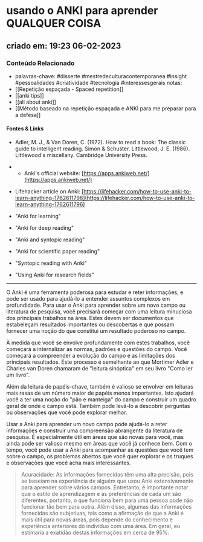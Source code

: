 # usando o ANKI para aprender QUALQUER COISA
## criado em: 19:23 06-02-2023

### Conteúdo Relacionado
- palavras-chave:  #disserte #mestredeculturacontemporanea #insight #pessoalidades #criatividade #tecnologia #interessesgerais
notas:
- [[Repetição espaçada - Spaced repetition]]
- [[anki tips]]
- [[all about anki]]
-  [[Método baseado na repetição espaçada e ANKI para me preparar para a defesa]]

#### Fontes & Links
- Adler, M. J., & Van Doren, C. (1972). How to read a book: The classic guide to intelligent reading. Simon & Schuster. Littlewood, J. E. (1986). Littlewood's miscellany. Cambridge University Press.
- -   Anki's official website: [https://apps.ankiweb.net/](https://apps.ankiweb.net/)
-   Lifehacker article on Anki: [https://lifehacker.com/how-to-use-anki-to-learn-anything-1762611796](https://lifehacker.com/how-to-use-anki-to-learn-anything-1762611796)

-   "Anki for learning"
-   "Anki for deep reading"
-   "Anki and syntopic reading"
-  "Anki for scientific paper reading"
-  "Syntopic reading with Anki"
-  "Using Anki for research fields"

---
O Anki é uma ferramenta poderosa para estudar e reter informações, e pode ser usado para ajudá-lo a entender assuntos complexos em profundidade. Para usar o Anki para aprender sobre um novo campo ou literatura de pesquisa, você precisará começar com uma leitura minuciosa dos principais trabalhos na área. Estes devem ser documentos que estabeleçam resultados importantes ou descobertas e que possam fornecer uma noção do que constitui um resultado poderoso no campo.

À medida que você se envolve profundamente com estes trabalhos, você começará a internalizar as normas, padrões e questões do campo. Você começará a compreender a evolução do campo e as limitações dos principais resultados. Este processo é semelhante ao que Mortimer Adler e Charles van Doren chamaram de "leitura sinóptica" em seu livro "Como ler um livro".

Além da leitura de papéis-chave, também é valioso se envolver em leituras mais rasas de um número maior de papéis menos importantes. Isto ajudará você a ter uma noção do "pão e manteiga" do campo e construir um quadro geral de onde o campo está. Também pode levá-lo a descobrir perguntas ou observações que você pode explorar melhor.

Usar a Anki para aprender um novo campo pode ajudá-lo a reter informações e construir uma compreensão abrangente da literatura de pesquisa. É especialmente útil em áreas que são novas para você, mas ainda pode ser valioso mesmo em áreas que você já conhece bem. Com o tempo, você pode usar a Anki para acompanhar as questões que você tem sobre o campo, os problemas abertos que você quer explorar e os truques e observações que você acha mais interessantes.

>Acuracidade: As informações fornecidas têm uma alta precisão, pois se baseiam na experiência de alguém que usou Anki extensivamente para aprender sobre vários campos. Entretanto, é importante notar que o estilo de aprendizagem e as preferências de cada um são diferentes, portanto, o que funciona bem para uma pessoa pode não funcionar tão bem para outra. Além disso, algumas das informações fornecidas são subjetivas, tais como a afirmação de que a Anki é mais útil para novas áreas, pois depende do conhecimento e experiência anteriores do indivíduo com uma área. Em geral, eu estimaria a exatidão destas informações em cerca de 95%.
